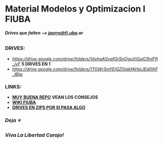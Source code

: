# __Material Modelos y Optimizacion I FIUBA__
###### ___Drives que falten --> jporro@fi.uba.ar___

### __DRIVES__:
* _https://drive.google.com/drive/folders/1dvhqASvafGrSnOguVjGulC9yIFft_ivF_ __5 DRIVES EN 1__
* _https://drive.google.com/drive/folders/1TGWr3mYEjGZGiakfAHsiJEd0ihF_lBlw_
<!--
### Parciales:
* [Parciales Resueltos](https://drive.google.com/drive/folders/19k2CDqAoVJNFHZz6tq4Q_FEFhGl1n-C-)
* [Parciales Resueltos](https://drive.google.com/drive/folders/1_WpZf36kuXF7kEiBnYxCwbE4-ujvNNAx)
* [Parciales Resueltos _(algunos estan ya en los otros links)_](https://drive.google.com/drive/folders/1GkAzTrqeFMjKkkh-ZN_O3GRUb9s4-3ps)
* [Modelos](https://github.com/lucasbilo/ModelosYOptimizacionI/blob/main/ParcialesResueltos/Tp20210311.pdf)
  -->

### __LINKS__:
* [__MUY BUENA REPO__](https://github.com/AbrahamOsco/Modelos71.14) __VEAN LOS CONSEJOS__
* [__WIKI FIUBA__](http://wiki.foros-fiuba.com.ar/materias:71:14)
* [__DRIVES EN ZIPS POR SI PASA ALGO__](https://drive.google.com/drive/u/1/folders/1TCuZhHYz08hRTbka7LMtjLn276iJwJ3c)

  
### _Deja ⭐_
### _Viva La Libertad Carajo!_
